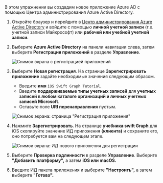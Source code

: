 <!-- markdownlint-disable MD002 MD041 -->

В этом упражнении вы создадим новое приложение Azure AD с помощью Центра администрирования Azure Active Directory.

1. Откройте браузер и перейдите в [Центр администрирования Azure Active Directory](https://aad.portal.azure.com) и войдите с помощью **личной учетной записи** (т.е. учетной записи Майкрософт) или **рабочей или учебной учетной записи**.

1. Выберите **Azure Active Directory** на панели навигации слева, затем выберите **Регистрация приложений** в разделе **Управление**.

    ![Снимок экрана с регистрацией приложений ](images/aad-portal-app-registrations.png)

1. Выберите **Новая регистрация**. На странице **Зарегистрировать приложение** задайте необходимые значения следующим образом.

    - Введите **имя** `iOS Swift Graph Tutorial`.
    - Введите **поддерживаемые типы учетных записей** для **учетных записей в любом каталоге организаций и личных учетных записей Microsoft**.
    - Оставьте поле **URI перенаправления** пустым.

    ![Снимок экрана: страница "Регистрация приложения"](images/aad-register-an-app.png)

1. Нажмите **Зарегистрировать**. На странице **учебника swift Graph** для iOS скопируйте значение ИД приложения **(клиента)** и сохраните его, оно потребуется вам на следующем этапе.

    ![Снимок экрана: ИД нового приложения для регистрации](images/aad-application-id.png)

1. Выберите **Проверка подлинности** в разделе **Управление**. Выберите **"Добавить платформу",** а затем **iOS или macOS.**

1. Введите ИД пакета приложения и выберите **"Настроить",** а затем выберите **"Готово".**
